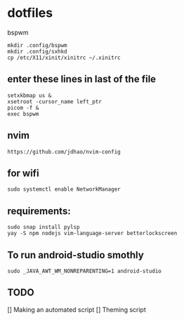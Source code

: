 # dotfiles
bspwm



```
mkdir .config/bspwm
mkdir .config/sxhkd
cp /etc/X11/xinit/xinitrc ~/.xinitrc
```

## enter these lines in last of the file
```
setxkbmap us &
xsetroot -cursor_name left_ptr
picom -f &
exec bspwm
```
## nvim
```
https://github.com/jdhao/nvim-config
```

## for wifi
```
sudo systemctl enable NetworkManager
````

## requirements:
```
sudo snap install pylsp
yay -S npm nodejs vim-language-server betterlockscreen
```
## To run android-studio smothly
```
sudo _JAVA_AWT_WM_NONREPARENTING=1 android-studio
```

## TODO
[] Making an automated script
[] Theming script

